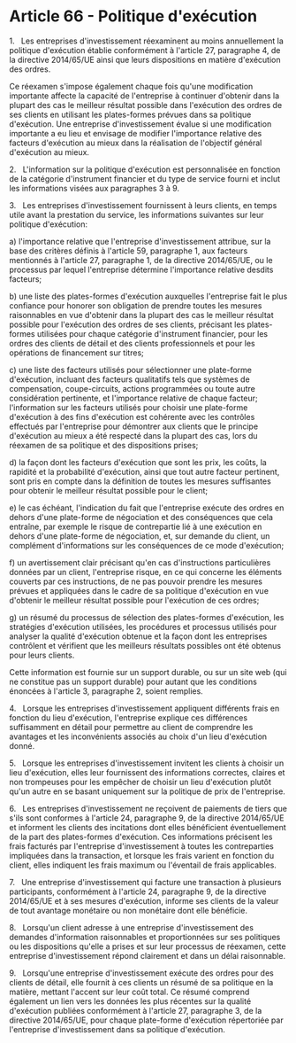 # Article 66 - Politique d'exécution


1.   Les entreprises d'investissement réexaminent au moins annuellement la politique d'exécution établie conformément à l'article 27, paragraphe 4, de la directive 2014/65/UE ainsi que leurs dispositions en matière d'exécution des ordres.

Ce réexamen s'impose également chaque fois qu'une modification importante affecte la capacité de l'entreprise à continuer d'obtenir dans la plupart des cas le meilleur résultat possible dans l'exécution des ordres de ses clients en utilisant les plates-formes prévues dans sa politique d'exécution. Une entreprise d'investissement évalue si une modification importante a eu lieu et envisage de modifier l'importance relative des facteurs d'exécution au mieux dans la réalisation de l'objectif général d'exécution au mieux.

2.   L'information sur la politique d'exécution est personnalisée en fonction de la catégorie d'instrument financier et du type de service fourni et inclut les informations visées aux paragraphes 3 à 9.

3.   Les entreprises d'investissement fournissent à leurs clients, en temps utile avant la prestation du service, les informations suivantes sur leur politique d'exécution:

a) l'importance relative que l'entreprise d'investissement attribue, sur la base des critères définis à l'article 59, paragraphe 1, aux facteurs mentionnés à l'article 27, paragraphe 1, de la directive 2014/65/UE, ou le processus par lequel l'entreprise détermine l'importance relative desdits facteurs;

b) une liste des plates-formes d'exécution auxquelles l'entreprise fait le plus confiance pour honorer son obligation de prendre toutes les mesures raisonnables en vue d'obtenir dans la plupart des cas le meilleur résultat possible pour l'exécution des ordres de ses clients, précisant les plates-formes utilisées pour chaque catégorie d'instrument financier, pour les ordres des clients de détail et des clients professionnels et pour les opérations de financement sur titres;

c) une liste des facteurs utilisés pour sélectionner une plate-forme d'exécution, incluant des facteurs qualitatifs tels que systèmes de compensation, coupe-circuits, actions programmées ou toute autre considération pertinente, et l'importance relative de chaque facteur; l'information sur les facteurs utilisés pour choisir une plate-forme d'exécution à des fins d'exécution est cohérente avec les contrôles effectués par l'entreprise pour démontrer aux clients que le principe d'exécution au mieux a été respecté dans la plupart des cas, lors du réexamen de sa politique et des dispositions prises;

d) la façon dont les facteurs d'exécution que sont les prix, les coûts, la rapidité et la probabilité d'exécution, ainsi que tout autre facteur pertinent, sont pris en compte dans la définition de toutes les mesures suffisantes pour obtenir le meilleur résultat possible pour le client;

e) le cas échéant, l'indication du fait que l'entreprise exécute des ordres en dehors d'une plate-forme de négociation et des conséquences que cela entraîne, par exemple le risque de contrepartie lié à une exécution en dehors d'une plate-forme de négociation, et, sur demande du client, un complément d'informations sur les conséquences de ce mode d'exécution;

f) un avertissement clair précisant qu'en cas d'instructions particulières données par un client, l'entreprise risque, en ce qui concerne les éléments couverts par ces instructions, de ne pas pouvoir prendre les mesures prévues et appliquées dans le cadre de sa politique d'exécution en vue d'obtenir le meilleur résultat possible pour l'exécution de ces ordres;

g) un résumé du processus de sélection des plates-formes d'exécution, les stratégies d'exécution utilisées, les procédures et processus utilisés pour analyser la qualité d'exécution obtenue et la façon dont les entreprises contrôlent et vérifient que les meilleurs résultats possibles ont été obtenus pour leurs clients.

Cette information est fournie sur un support durable, ou sur un site web (qui ne constitue pas un support durable) pour autant que les conditions énoncées à l'article 3, paragraphe 2, soient remplies.

4.   Lorsque les entreprises d'investissement appliquent différents frais en fonction du lieu d'exécution, l'entreprise explique ces différences suffisamment en détail pour permettre au client de comprendre les avantages et les inconvénients associés au choix d'un lieu d'exécution donné.

5.   Lorsque les entreprises d'investissement invitent les clients à choisir un lieu d'exécution, elles leur fournissent des informations correctes, claires et non trompeuses pour les empêcher de choisir un lieu d'exécution plutôt qu'un autre en se basant uniquement sur la politique de prix de l'entreprise.

6.   Les entreprises d'investissement ne reçoivent de paiements de tiers que s'ils sont conformes à l'article 24, paragraphe 9, de la directive 2014/65/UE et informent les clients des incitations dont elles bénéficient éventuellement de la part des plates-formes d'exécution. Ces informations précisent les frais facturés par l'entreprise d'investissement à toutes les contreparties impliquées dans la transaction, et lorsque les frais varient en fonction du client, elles indiquent les frais maximum ou l'éventail de frais applicables.

7.   Une entreprise d'investissement qui facture une transaction à plusieurs participants, conformément à l'article 24, paragraphe 9, de la directive 2014/65/UE et à ses mesures d'exécution, informe ses clients de la valeur de tout avantage monétaire ou non monétaire dont elle bénéficie.

8.   Lorsqu'un client adresse à une entreprise d'investissement des demandes d'information raisonnables et proportionnées sur ses politiques ou les dispositions qu'elle a prises et sur leur processus de réexamen, cette entreprise d'investissement répond clairement et dans un délai raisonnable.

9.   Lorsqu'une entreprise d'investissement exécute des ordres pour des clients de détail, elle fournit à ces clients un résumé de sa politique en la matière, mettant l'accent sur leur coût total. Ce résumé comprend également un lien vers les données les plus récentes sur la qualité d'exécution publiées conformément à l'article 27, paragraphe 3, de la directive 2014/65/UE, pour chaque plate-forme d'exécution répertoriée par l'entreprise d'investissement dans sa politique d'exécution.

